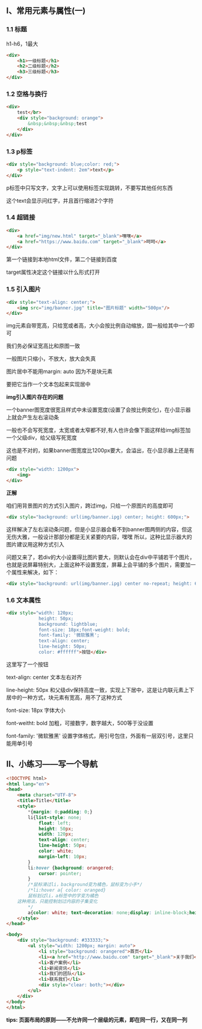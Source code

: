 ## Ⅰ、常用元素与属性(一)

### 1.1 标题

h1-h6，1最大

```html
<div>
	<h1>一级标题</h1>
	<h2>二级标题</h2>
	<h3>三级标题</h3>
</div>
```

### 1.2 空格与换行

```html
<div>
    test</br>
    <div style="background: orange">
        &nbsp;&nbsp;&nbsp;test
    </div>
</div>
```

### 1.3 p标签

```html
<div style="background: blue;color: red;">
    <p style="text-indent: 2em">text</p>
</div>
```

p标签中只写文字，文字上可以使用<a>标签实现跳转，不要写其他任何东西

这个text会显示问红字，并且首行缩进2个字符

### 1.4 超链接

```html
<div>
    <a href="img/new.html" target="_blank">嘿嘿</a>
    <a href="https://www.baidu.com" target="_blank">呵呵</a>
</div>
```

第一个链接到本地html文件，第二个链接到百度

target属性决定这个链接以什么形式打开

### 1.5 引入图片

```html
<div style="text-align: center;">
    <img src="img/banner.jpg" title="图片标题" width="500px"/>
</div>
```

img元素自带宽高，只给宽或者高，大小会按比例自动缩放，固一般给其中一个即可

我们务必保证宽高比和原图一致

一般图片只缩小，不放大，放大会失真

图片居中不能用margin: auto 因为<img>不是块元素

要把它当作一个文本包起来实现居中

**img引入图片存在的问题**

一个banner图宽度很宽且样式中未设置宽度(设置了会按比例变化)，在小显示器上就会产生左右滚动条

一般也不会写死宽度，太宽或者太窄都不好,有人也许会像下面这样给img标签加一个父级div，给父级写死宽度

这也是不对的，如果banner图宽度比1200px要大，会溢出，在小显示器上还是有问题

```html
<div style="width: 1200px">
    <img>
</div>
```

**正解**

咱们用背景图片的方式引入图片，跨过img，只给一个原图片的高度即可

```html
<div style="background: url(img/banner.ipg) center; height: 600px;">
```

这样解决了左右滚动条问题，但是小显示器会看不到banner图两侧的内容，但这无伤大雅，一般设计那部分都是无关紧要的内容，嘿嘿
所以，这种比显示器大的图片建议用这种方式引入

问题又来了，若div的大小设置得比图片要大，则默认会在div中平铺若干个图片，也就是说屏幕特别大，上面这种不设置宽度，屏幕上会平铺的多个图片，需要加一个属性来解决，如下：

```html
<div style="background: url(img/banner.ipg) center no-repeat; height: 600px;">
```

### 1.6 文本属性

```html
<div style="width: 120px;
            height: 50px;
            background: lightblue;
            font-size: 18px;font-weight: bold;
            font-family: '微软雅黑';
            text-align: center; 
            line-height: 50px; 
            color: #ffffff">按钮</div>

```

这里写了一个按钮

text-align: center	文本左右对齐

line-height: 50px	和父级div保持高度一致，实现上下居中，这是让内联元素上下居中的一种方式，块元素有宽高，用不了这种方式

font-size: 18px	字体大小

font-weitht: bold	加粗，可接数字，数字越大，500等于没设置

font-family: '微软雅黑'	设置字体格式，用引号包住，外面有一层双引号，这里只能用单引号



## Ⅱ、小练习——写一个导航

```html
<!DOCTYPE html>
<html lang="en">
<head>
    <meta charset="UTF-8">
    <title>Title</title>
    <style>
        *{margin: 0;padding: 0;}
        li{list-style: none;
            float: left;
            height: 50px;
            width: 120px;
            text-align: center;
            line-height: 50px;
            color: white;
            margin-left: 10px;
        }
        li:hover {background: orangered;
            cursor: pointer;
        }
        /*鼠标滑过li，background变为橘色，鼠标变为小手*/
        /*li:hover a{ color: oranged}
        鼠标划过li，a标签中的字变为橘色
	这种用法，只能控制划过内容的子集变化
        */	
        a{color: white; text-decoration: none;display: inline-block;height: 50px;width: 120px;}
    </style>
</head>

<body>
    <div style="background: #333333;">
        <ul style="width: 1200px; margin: auto">
            <li style="background: orangered">首页</li>
            <li><a href="http://www.baidu.com" target="_blank">关于我们</a></li>
            <li>客户案例</li>
            <li>新闻资讯</li>
            <li>我们的团队</li>
            <li>联系我们</li>
            <div style="clear: both;"></div>
        </ul>
    </div>
</body>
</html>

```

**tips: 页面布局的原则——不允许同一个层级的元素，即在同一行，又在同一列**
